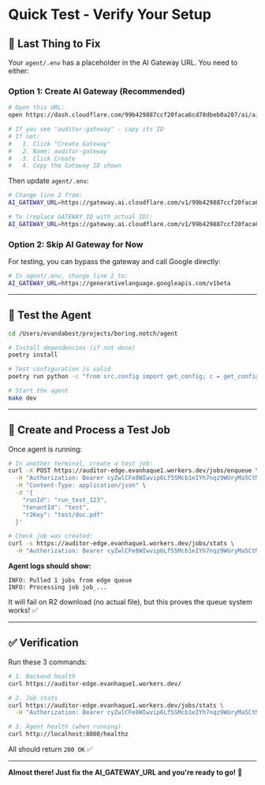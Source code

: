# Quick Test - Verify Your Setup

## 🔧 Last Thing to Fix

Your `agent/.env` has a placeholder in the AI Gateway URL. You need to either:

### **Option 1: Create AI Gateway** (Recommended)

```bash
# Open this URL:
open https://dash.cloudflare.com/99b429887ccf20faca6cd78dbeb0a207/ai/ai-gateway

# If you see "auditor-gateway" - copy its ID
# If not:
#   1. Click "Create Gateway"
#   2. Name: auditor-gateway
#   3. Click Create
#   4. Copy the Gateway ID shown
```

Then update `agent/.env`:
```bash
# Change line 2 from:
AI_GATEWAY_URL=https://gateway.ai.cloudflare.com/v1/99b429887ccf20faca6cd78dbeb0a207/GATEWAY_ID/google-ai-studio

# To (replace GATEWAY_ID with actual ID):
AI_GATEWAY_URL=https://gateway.ai.cloudflare.com/v1/99b429887ccf20faca6cd78dbeb0a207/auditor-gw-abc123/google-ai-studio
```

### **Option 2: Skip AI Gateway for Now**

For testing, you can bypass the gateway and call Google directly:

```bash
# In agent/.env, change line 2 to:
AI_GATEWAY_URL=https://generativelanguage.googleapis.com/v1beta
```

---

## 🧪 **Test the Agent**

```bash
cd /Users/evandabest/projects/boring.notch/agent

# Install dependencies (if not done)
poetry install

# Test configuration is valid
poetry run python -c "from src.config import get_config; c = get_config(); print('✅ Config loaded!')"

# Start the agent
make dev
```

---

## 🎯 **Create and Process a Test Job**

Once agent is running:

```bash
# In another terminal, create a test job:
curl -X POST https://auditor-edge.evanhaque1.workers.dev/jobs/enqueue \
  -H "Authorization: Bearer cyZwlCFe8WIwvip6Lf5SMcb1eIYh7nqz9WUryMa5CtM" \
  -H "Content-Type: application/json" \
  -d '{
    "runId": "run_test_123",
    "tenantId": "test",
    "r2Key": "test/doc.pdf"
  }'

# Check job was created:
curl -s https://auditor-edge.evanhaque1.workers.dev/jobs/stats \
  -H "Authorization: Bearer cyZwlCFe8WIwvip6Lf5SMcb1eIYh7nqz9WUryMa5CtM"
```

**Agent logs should show:**
```
INFO: Pulled 1 jobs from edge queue
INFO: Processing job job_...
```

It will fail on R2 download (no actual file), but this proves the queue system works! ✅

---

## ✅ **Verification**

Run these 3 commands:

```bash
# 1. Backend health
curl https://auditor-edge.evanhaque1.workers.dev/

# 2. Job stats
curl https://auditor-edge.evanhaque1.workers.dev/jobs/stats \
  -H "Authorization: Bearer cyZwlCFe8WIwvip6Lf5SMcb1eIYh7nqz9WUryMa5CtM"

# 3. Agent health (when running)
curl http://localhost:8080/healthz
```

All should return `200 OK` ✅

---

**Almost there! Just fix the AI_GATEWAY_URL and you're ready to go!** 🚀

